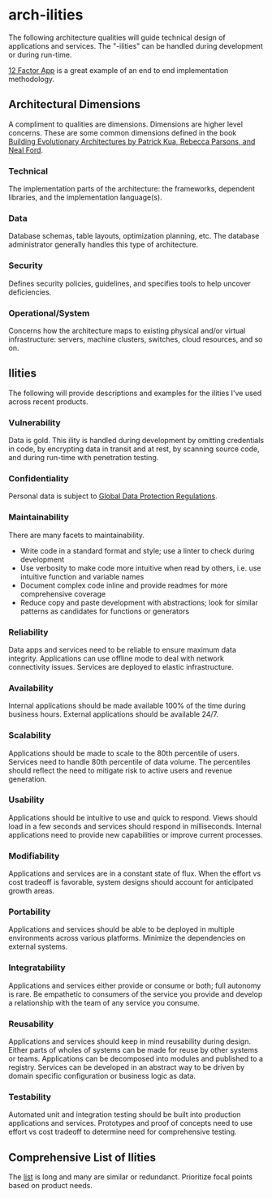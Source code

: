 # arch-ilities
The following architecture qualities will guide technical design of applications and services.  The "-ilities" can be handled during development or during run-time.

[12 Factor App](https://12factor.net/) is a great example of an end to end implementation methodology.

## Architectural Dimensions
A compliment to qualities are dimensions.  Dimensions are higher level concerns.  These are some common dimensions defined in the book [Building Evolutionary Architectures by Patrick Kua, Rebecca Parsons, and Neal Ford](https://www.amazon.com/Building-Evolutionary-Architectures-Support-Constant/dp/1491986360).

### Technical
The implementation parts of the architecture: the frameworks, dependent libraries, and the implementation language(s).

### Data
Database schemas, table layouts, optimization planning, etc. The database administrator generally handles this type of architecture.

### Security
Defines security policies, guidelines, and specifies tools to help uncover deficiencies.

### Operational/System
Concerns how the architecture maps to existing physical and/or virtual infrastructure: servers, machine clusters, switches, cloud resources, and so on.

## Ilities
The following will provide descriptions and examples for the ilities I've used across recent products.

### Vulnerability
Data is gold.  This ility is handled during development by omitting credentials in code, by encrypting data in transit and at rest, by scanning source code, and during run-time with penetration testing.

### Confidentiality
Personal data is subject to [Global Data Protection Regulations](https://www.eugdpr.org/gdpr-faqs.html).

### Maintainability
There are many facets to maintainability.  
* Write code in a standard format and style; use a linter to check during development
* Use verbosity to make code more intuitive when read by others, i.e. use intuitive function and variable names
* Document complex code inline and provide readmes for more comprehensive coverage
* Reduce copy and paste development with abstractions; look for similar patterns as candidates for functions or generators

### Reliability
Data apps and services need to be reliable to ensure maximum data integrity.  Applications can use offline mode to deal with network connectivity issues.  Services are deployed to elastic infrastructure.

### Availability
Internal applications should be made available 100% of the time during business hours.  External applications should be available 24/7.

### Scalability
Applications should be made to scale to the 80th percentile of users.  Services need to handle 80th percentile of data volume.  The percentiles should reflect the need to mitigate risk to active users and revenue generation.

### Usability
Applications should be intuitive to use and quick to respond.  Views should load in a few seconds and services should respond in milliseconds.  Internal applications need to provide new capabilities or improve current processes.  

### Modifiability
Applications and services are in a constant state of flux.  When the effort vs cost tradeoff is favorable, system designs should account for anticipated growth areas.

### Portability
Applications and services should be able to be deployed in multiple environments across various platforms.  Minimize the dependencies on external systems.

### Integratability
Applications and services either provide or consume or both; full autonomy is rare.  Be empathetic to consumers of the service you provide and develop a relationship with the team of any service you consume.

### Reusability
Applications and services should keep in mind reusability during design.  Either parts of wholes of systems can be made for reuse by other systems or teams.  Applications can be decomposed into modules and published to a registry.  Services can be developed in an abstract way to be driven by domain specific configuration or business logic as data.

### Testability
Automated unit and integration testing should be built into production applications and services.  Prototypes and proof of concepts need to use effort vs cost tradeoff to determine need for comprehensive testing.

## Comprehensive List of Ilities
The [list](https://en.wikipedia.org/wiki/List_of_system_quality_attributes) is long and many are similar or redundanct.  Prioritize focal points based on product needs.
